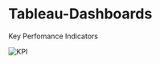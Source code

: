 # Tableau-Dashboards
Key Perfomance Indicators

![KPI](https://github.com/user-attachments/assets/c81e87a4-2c0a-48ae-a058-c37460166bf4)
